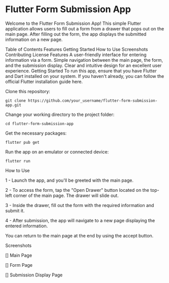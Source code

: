 # Flutter Form Submission App
Welcome to the Flutter Form Submission App! This simple Flutter application allows users to fill out a form from a drawer that pops out on the main page. After filling out the form, the app displays the submitted information on a new page.

Table of Contents
    Features
    Getting Started
    How to Use
    Screenshots
    Contributing
    License
    Features
A user-friendly interface for entering information via a form.
Simple navigation between the main page, the form, and the submission display.
Clear and intuitive design for an excellent user experience.
Getting Started
To run this app, ensure that you have Flutter and Dart installed on your system. If you haven't already, you can follow the official Flutter installation guide here.

Clone this repository:


    git clone https://github.com/your_username/flutter-form-submission-app.git
Change your working directory to the project folder:

    cd flutter-form-submission-app
Get the necessary packages:

    flutter pub get
Run the app on an emulator or connected device:

    flutter run
How to Use

1 - Launch the app, and you'll be greeted with the main page.

2 - To access the form, tap the "Open Drawer" button located on the top-left corner of the main page. The drawer will slide out.

3 - Inside the drawer, fill out the form with the required information and submit it.

4 - After submission, the app will navigate to a new page displaying the entered information.

You can return to the main page at the end by using the accept button.

Screenshots

[]
Main Page

[]
Form Page

[]
Submission Display Page